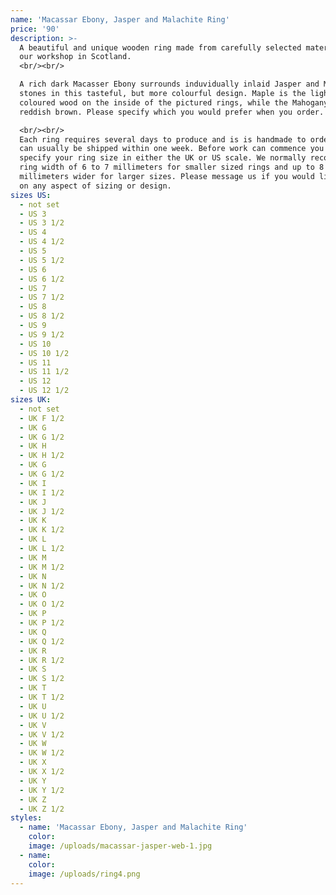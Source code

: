 ```yaml
---
name: 'Macassar Ebony, Jasper and Malachite Ring'
price: '90'
description: >-
  A beautiful and unique wooden ring made from carefully selected materials In
  our workshop in Scotland.
  <br/><br/>

  A rich dark Macasser Ebony surrounds induvidually inlaid Jasper and Malachite
  stones in this tasteful, but more colourful design. Maple is the lighter
  coloured wood on the inside of the pictured rings, while the Mahogany is the
  reddish brown. Please specify which you would prefer when you order.

  <br/><br/>
  Each ring requires several days to produce and is is handmade to order. Orders
  can usually be shipped within one week. Before work can commence you must
  specify your ring size in either the UK or US scale. We normally recommend a
  ring width of 6 to 7 millimeters for smaller sized rings and up to 8
  millimeters wider for larger sizes. Please message us if you would like advice
  on any aspect of sizing or design.
sizes US:
  - not set
  - US 3
  - US 3 1/2
  - US 4
  - US 4 1/2
  - US 5
  - US 5 1/2
  - US 6
  - US 6 1/2
  - US 7
  - US 7 1/2
  - US 8
  - US 8 1/2
  - US 9
  - US 9 1/2
  - US 10
  - US 10 1/2
  - US 11
  - US 11 1/2
  - US 12
  - US 12 1/2
sizes UK:
  - not set
  - UK F 1/2
  - UK G
  - UK G 1/2
  - UK H
  - UK H 1/2
  - UK G
  - UK G 1/2
  - UK I
  - UK I 1/2
  - UK J
  - UK J 1/2
  - UK K
  - UK K 1/2
  - UK L
  - UK L 1/2
  - UK M
  - UK M 1/2
  - UK N
  - UK N 1/2
  - UK O
  - UK O 1/2
  - UK P
  - UK P 1/2
  - UK Q
  - UK Q 1/2
  - UK R
  - UK R 1/2
  - UK S
  - UK S 1/2
  - UK T
  - UK T 1/2
  - UK U
  - UK U 1/2
  - UK V
  - UK V 1/2
  - UK W
  - UK W 1/2
  - UK X
  - UK X 1/2
  - UK Y
  - UK Y 1/2
  - UK Z
  - UK Z 1/2
styles:
  - name: 'Macassar Ebony, Jasper and Malachite Ring'
    color:
    image: /uploads/macassar-jasper-web-1.jpg
  - name:
    color:
    image: /uploads/ring4.png
---
```


